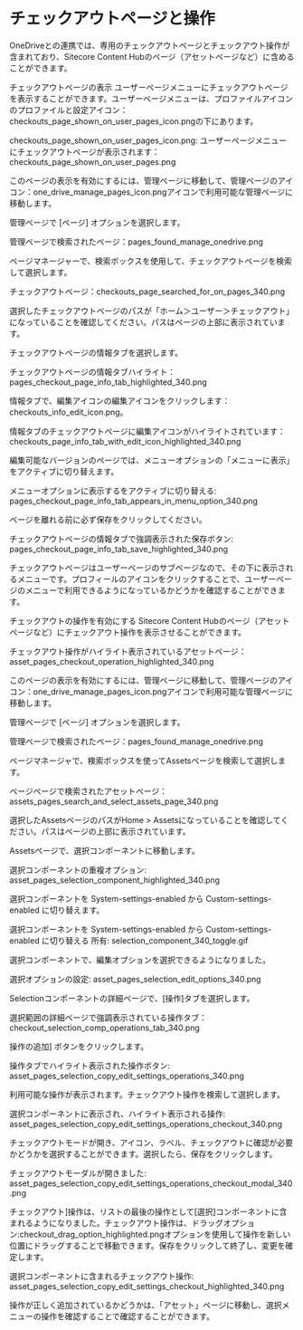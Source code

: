 # チェックアウトページと操作

OneDriveとの連携では、専用のチェックアウトページとチェックアウト操作が含まれており、Sitecore Content Hubのページ（アセットページなど）に含めることができます。

チェックアウトページの表示
ユーザーページメニューにチェックアウトページを表示することができます。ユーザーページメニューは、プロファイルアイコンのプロファイルと設定アイコン：checkouts_page_shown_on_user_pages_icon.pngの下にあります。

checkouts_page_shown_on_user_pages_icon.png: ユーザーページメニューにチェックアウトページが表示されます：checkouts_page_shown_on_user_pages.png

このページの表示を有効にするには、管理ページに移動して、管理ページのアイコン：one_drive_manage_pages_icon.pngアイコンで利用可能な管理ページに移動します。

管理ページで [ページ] オプションを選択します。

管理ページで検索されたページ：pages_found_manage_onedrive.png

ページマネージャーで、検索ボックスを使用して、チェックアウトページを検索して選択します。

チェックアウトページ：checkouts_page_searched_for_on_pages_340.png

選択したチェックアウトページのパスが「ホーム＞ユーザー＞チェックアウト」になっていることを確認してください。パスはページの上部に表示されています。

チェックアウトページの情報タブを選択します。

チェックアウトページの情報タブハイライト：pages_checkout_page_info_tab_highlighted_340.png

情報タブで、編集アイコンの編集アイコンをクリックします：checkouts_info_edit_icon.png。

情報タブのチェックアウトページに編集アイコンがハイライトされています：checkouts_page_info_tab_with_edit_icon_highlighted_340.png

編集可能なバージョンのページでは、メニューオプションの「メニューに表示」をアクティブに切り替えます。

メニューオプションに表示するをアクティブに切り替える: pages_checkout_page_info_tab_appears_in_menu_option_340.png

ページを離れる前に必ず保存をクリックしてください。

チェックアウトページの情報タブで強調表示された保存ボタン: pages_checkout_page_info_tab_save_highlighted_340.png

チェックアウトページはユーザーページのサブページなので、その下に表示されるメニューです。プロフィールのアイコンをクリックすることで、ユーザーページのメニューで利用できるようになっているかどうかを確認することができます。

チェックアウトの操作を有効にする
Sitecore Content Hubのページ（アセットページなど）にチェックアウト操作を表示させることができます。

チェックアウト操作がハイライト表示されているアセットページ：asset_pages_checkout_operation_highlighted_340.png

このページの表示を有効にするには、管理ページに移動して、管理ページのアイコン：one_drive_manage_pages_icon.pngアイコンで利用可能な管理ページに移動します。

管理ページで [ページ] オプションを選択します。

管理ページで検索されたページ：pages_found_manage_onedrive.png

ページマネージャで、検索ボックスを使ってAssetsページを検索して選択します。

ページページで検索されたアセットページ：assets_pages_search_and_select_assets_page_340.png

選択したAssetsページのパスがHome > Assetsになっていることを確認してください。パスはページの上部に表示されています。

Assetsページで、選択コンポーネントに移動します。

選択コンポーネントの重複オプション: asset_pages_selection_component_highlighted_340.png

選択コンポーネントを System-settings-enabled から Custom-settings-enabled に切り替えます。

選択コンポーネントを System-settings-enabled から Custom-settings-enabled に切り替える 所有: selection_component_340_toggle.gif

選択コンポーネントで、編集オプションを選択できるようになりました。

選択オプションの設定: asset_pages_selection_edit_options_340.png

Selectionコンポーネントの詳細ページで、[操作]タブを選択します。

選択範囲の詳細ページで強調表示されている操作タブ：checkout_selection_comp_operations_tab_340.png

操作の追加] ボタンをクリックします。

操作タブでハイライト表示された操作ボタン: asset_pages_selection_copy_edit_settings_operations_340.png

利用可能な操作が表示されます。チェックアウト操作を検索して選択します。

選択コンポーネントに表示され、ハイライト表示される操作: asset_pages_selection_copy_edit_settings_operations_checkout_340.png

チェックアウトモードが開き、アイコン、ラベル、チェックアウトに確認が必要かどうかを選択することができます。選択したら、保存をクリックします。

チェックアウトモーダルが開きました: asset_pages_selection_copy_edit_settings_operations_checkout_modal_340.png

チェックアウト]操作は、リストの最後の操作として[選択]コンポーネントに含まれるようになりました。チェックアウト操作は、ドラッグオプション:checkout_drag_option_highlighted.pngオプションを使用して操作を新しい位置にドラッグすることで移動できます。保存をクリックして終了し、変更を確定します。

選択コンポーネントに含まれるチェックアウト操作: asset_pages_selection_copy_edit_settings_checkout_highlighted_340.png

操作が正しく追加されているかどうかは、「アセット」ページに移動し、選択メニューの操作を確認することで確認することができます。

